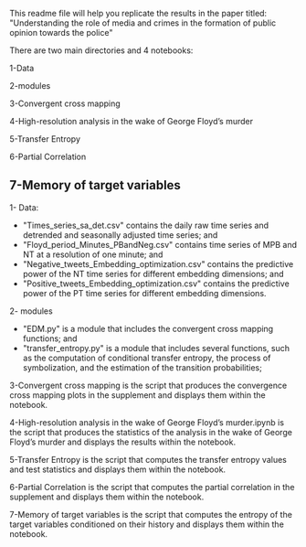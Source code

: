 This readme file will help you replicate the results in the paper titled: "Understanding the role of media and crimes in the formation of public opinion towards the police"

There are two main directories and 4 notebooks:

1-Data

2-modules

3-Convergent cross mapping

4-High-resolution analysis in the wake of George Floyd’s murder

5-Transfer Entropy

6-Partial Correlation

7-Memory of target variables
 ---

1- Data:
- "Times_series_sa_det.csv" contains the daily raw time series and detrended and seasonally adjusted time series; and 
- "Floyd_period_Minutes_PBandNeg.csv" contains time series of MPB and NT at a resolution of one minute; and
- "Negative_tweets_Embedding_optimization.csv" contains the predictive power of the NT time series for different embedding dimensions; and
- "Positive_tweets_Embedding_optimization.csv" contains the predictive power of the PT time series for different embedding dimensions.

2- modules
- "EDM.py" is a module that includes the convergent cross mapping functions; and
- "transfer_entropy.py" is a module that includes several functions, such as the computation of conditional transfer entropy, the process of symbolization, and the estimation of the transition probabilities;


3-Convergent cross mapping
is the script that produces the convergence cross mapping plots in the supplement and displays them within the notebook.

4-High-resolution analysis in the wake of George Floyd’s murder.ipynb
is the script that produces the statistics of the analysis in the wake of George Floyd’s murder and displays the results within the notebook.

5-Transfer Entropy
is the script that computes the transfer entropy values and test statistics and displays them within the notebook.

6-Partial Correlation
is the script that computes the partial correlation in the supplement and displays them within the notebook.

7-Memory of target variables
is the script that computes the entropy of the target variables conditioned on their history and displays them within the notebook.
